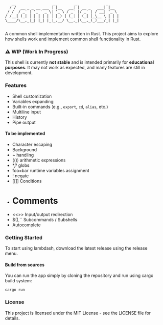 ```
   __                 _         _             _     
  / /  __ _ _ __ ___ | |__   __| | __ _   ___| |__  
 / /  / _` | '_ ` _ \| '_ \ / _` |/ _` | / __| '_ \ 
/ /__| (_| | | | | | | |_) | (_| | (_| |_\__ \ | | |
\____/\__,_|_| |_| |_|_.__/ \__,_|\__,_(_)___/_| |_|
                                                    
```

A common shell implementation written in Rust.
This project aims to explore how shells work and implement common shell functionality in Rust.

### ⚠️ **WIP (Work In Progress)**

This shell is currently **not stable** and is intended primarily for **educational purposes**. It may not work as expected, and many features are still in development.

### Features

- Shell customization
- Variables expanding
- Built-in commands (e.g., `export`, `cd`, `alias`, etc.)
- Multiline input
- History
- Pipe output

#### To be implemented

- Character escaping
- Background
- ~ handling
- (()) arithmetic expressions
- *,? globs
- foo=bar runtime variables assignment
- ! negate
- [[]] Conditions
- # Comments
- <<>> Input/output redirection
- $(),`` Subcommands / Subshells
- Autocomplete


### Getting Started

To start using lambdash, download the latest release using the release menu.

#### Build from sources

You can run the app simply by cloning the repository and run using cargo build system:

    cargo run

### License

This project is licensed under the MIT License - see the LICENSE file for details.
